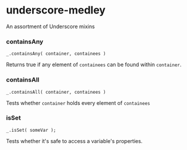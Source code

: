 underscore-medley
=================

An assortment of Underscore mixins

### containsAny

```
_.containsAny( container, containees )
```

Returns true if any element of `containees` can be found within `container`.

### containsAll

```
_.containsAll( container, containees )
```

Tests whether `container` holds every element of `containees`

### isSet

```
_.isSet( someVar );
```

Tests whether it's safe to access a variable's properties.